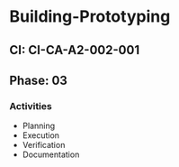 # Building-Prototyping

## CI: CI-CA-A2-002-001
## Phase: 03

### Activities
- Planning
- Execution
- Verification
- Documentation
